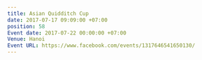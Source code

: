 ```yaml
---
title: Asian Quidditch Cup
date: 2017-07-17 09:09:00 +07:00
position: 58
Event date: 2017-07-22 00:00:00 +07:00
Venue: Hanoi
Event URL: https://www.facebook.com/events/1317646541650130/
---
```



